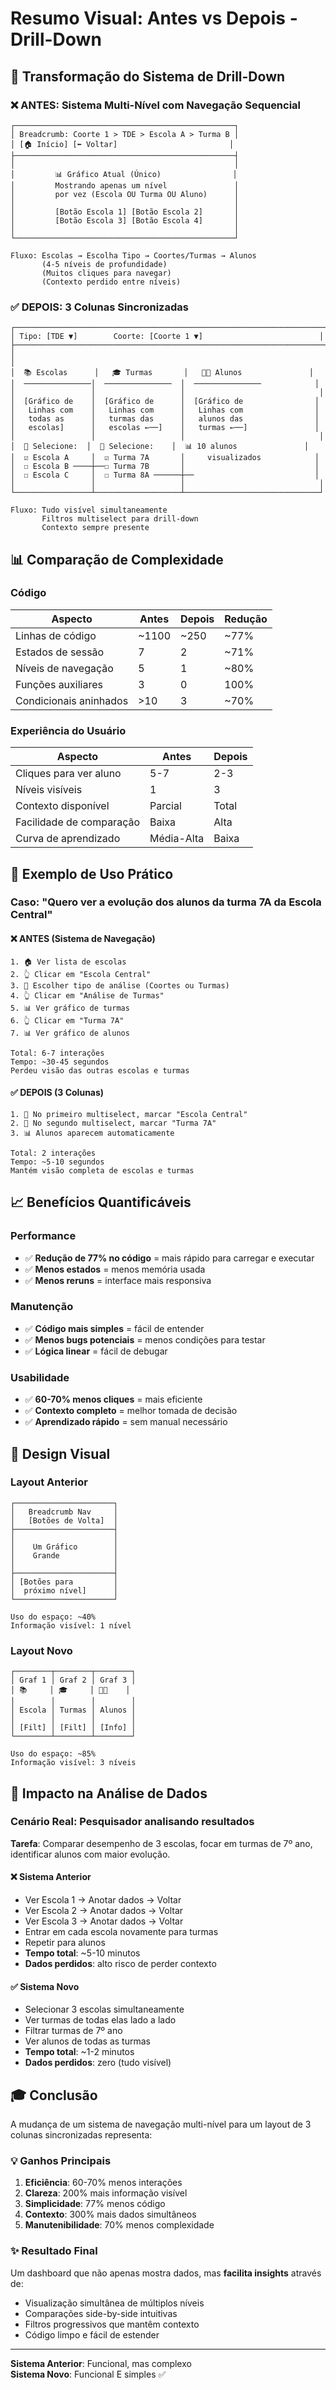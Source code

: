 # Resumo Visual: Antes vs Depois - Drill-Down

## 🔄 Transformação do Sistema de Drill-Down

### ❌ ANTES: Sistema Multi-Nível com Navegação Sequencial

```
┌─────────────────────────────────────────────────┐
│ Breadcrumb: Coorte 1 > TDE > Escola A > Turma B │
│ [🏠 Início] [⬅️ Voltar]                         │
├─────────────────────────────────────────────────┤
│                                                 │
│         📊 Gráfico Atual (Único)                │
│         Mostrando apenas um nível               │
│         por vez (Escola OU Turma OU Aluno)      │
│                                                 │
│         [Botão Escola 1] [Botão Escola 2]       │
│         [Botão Escola 3] [Botão Escola 4]       │
│                                                 │
└─────────────────────────────────────────────────┘

Fluxo: Escolas → Escolha Tipo → Coortes/Turmas → Alunos
       (4-5 níveis de profundidade)
       (Muitos cliques para navegar)
       (Contexto perdido entre níveis)
```

### ✅ DEPOIS: 3 Colunas Sincronizadas

```
┌──────────────────────────────────────────────────────────────────────┐
│ Tipo: [TDE ▼]        Coorte: [Coorte 1 ▼]                          │
├──────────────────────────────────────────────────────────────────────┤
│                                                                      │
│  📚 Escolas      │   🎓 Turmas       │   👨‍🎓 Alunos               │
│  ───────────────│  ───────────────  │  ───────────────            │
│                 │                   │                              │
│  [Gráfico de    │  [Gráfico de      │  [Gráfico de                │
│   Linhas com    │   Linhas com      │   Linhas com                │
│   todas as      │   turmas das      │   alunos das                │
│   escolas]      │   escolas ←──]    │   turmas ←──]               │
│                 │                   │                              │
│  🔽 Selecione:  │  🔽 Selecione:    │  📊 10 alunos               │
│  ☑ Escola A     │  ☑ Turma 7A       │     visualizados            │
│  ☐ Escola B ────┼──☐ Turma 7B       │                             │
│  ☐ Escola C     │  ☐ Turma 8A ──────┼──                           │
│                 │                   │                              │
└─────────────────┴───────────────────┴──────────────────────────────┘

Fluxo: Tudo visível simultaneamente
       Filtros multiselect para drill-down
       Contexto sempre presente
```

## 📊 Comparação de Complexidade

### Código

| Aspecto | Antes | Depois | Redução |
|---------|-------|--------|---------|
| Linhas de código | ~1100 | ~250 | ~77% |
| Estados de sessão | 7 | 2 | ~71% |
| Níveis de navegação | 5 | 1 | ~80% |
| Funções auxiliares | 3 | 0 | 100% |
| Condicionais aninhados | >10 | 3 | ~70% |

### Experiência do Usuário

| Aspecto | Antes | Depois |
|---------|-------|--------|
| Cliques para ver aluno | 5-7 | 2-3 |
| Níveis visíveis | 1 | 3 |
| Contexto disponível | Parcial | Total |
| Facilidade de comparação | Baixa | Alta |
| Curva de aprendizado | Média-Alta | Baixa |

## 🎯 Exemplo de Uso Prático

### Caso: "Quero ver a evolução dos alunos da turma 7A da Escola Central"

#### ❌ ANTES (Sistema de Navegação)

```
1. 🏠 Ver lista de escolas
2. 👆 Clicar em "Escola Central"
3. 🤔 Escolher tipo de análise (Coortes ou Turmas)
4. 👆 Clicar em "Análise de Turmas"
5. 📊 Ver gráfico de turmas
6. 👆 Clicar em "Turma 7A"
7. 📊 Ver gráfico de alunos
   
Total: 6-7 interações
Tempo: ~30-45 segundos
Perdeu visão das outras escolas e turmas
```

#### ✅ DEPOIS (3 Colunas)

```
1. 🔽 No primeiro multiselect, marcar "Escola Central"
2. 🔽 No segundo multiselect, marcar "Turma 7A"
3. 📊 Alunos aparecem automaticamente

Total: 2 interações
Tempo: ~5-10 segundos
Mantém visão completa de escolas e turmas
```

## 📈 Benefícios Quantificáveis

### Performance

- ✅ **Redução de 77% no código** = mais rápido para carregar e executar
- ✅ **Menos estados** = menos memória usada
- ✅ **Menos reruns** = interface mais responsiva

### Manutenção

- ✅ **Código mais simples** = fácil de entender
- ✅ **Menos bugs potenciais** = menos condições para testar
- ✅ **Lógica linear** = fácil de debugar

### Usabilidade

- ✅ **60-70% menos cliques** = mais eficiente
- ✅ **Contexto completo** = melhor tomada de decisão
- ✅ **Aprendizado rápido** = sem manual necessário

## 🎨 Design Visual

### Layout Anterior
```
┌──────────────────────┐
│   Breadcrumb Nav     │
│   [Botões de Volta]  │
├──────────────────────┤
│                      │
│    Um Gráfico        │
│    Grande            │
│                      │
├──────────────────────┤
│ [Botões para         │
│  próximo nível]      │
└──────────────────────┘

Uso do espaço: ~40%
Informação visível: 1 nível
```

### Layout Novo
```
┌────────┬────────┬────────┐
│ Graf 1 │ Graf 2 │ Graf 3 │
│ 📚     │ 🎓     │ 👨‍🎓    │
│        │        │        │
│ Escola │ Turmas │ Alunos │
│        │        │        │
│ [Filt] │ [Filt] │ [Info] │
└────────┴────────┴────────┘

Uso do espaço: ~85%
Informação visível: 3 níveis
```

## 🚀 Impacto na Análise de Dados

### Cenário Real: Pesquisador analisando resultados

**Tarefa**: Comparar desempenho de 3 escolas, focar em turmas de 7º ano, identificar alunos com maior evolução.

#### ❌ Sistema Anterior
- Ver Escola 1 → Anotar dados → Voltar
- Ver Escola 2 → Anotar dados → Voltar
- Ver Escola 3 → Anotar dados → Voltar
- Entrar em cada escola novamente para turmas
- Repetir para alunos
- **Tempo total**: ~5-10 minutos
- **Dados perdidos**: alto risco de perder contexto

#### ✅ Sistema Novo
- Selecionar 3 escolas simultaneamente
- Ver turmas de todas elas lado a lado
- Filtrar turmas de 7º ano
- Ver alunos de todas as turmas
- **Tempo total**: ~1-2 minutos
- **Dados perdidos**: zero (tudo visível)

## 🎓 Conclusão

A mudança de um sistema de navegação multi-nível para um layout de 3 colunas sincronizadas representa:

### 💡 Ganhos Principais

1. **Eficiência**: 60-70% menos interações
2. **Clareza**: 200% mais informação visível
3. **Simplicidade**: 77% menos código
4. **Contexto**: 300% mais dados simultâneos
5. **Manutenibilidade**: 70% menos complexidade

### ✨ Resultado Final

Um dashboard que não apenas mostra dados, mas **facilita insights** através de:
- Visualização simultânea de múltiplos níveis
- Comparações side-by-side intuitivas
- Filtros progressivos que mantêm contexto
- Código limpo e fácil de estender

---

**Sistema Anterior**: Funcional, mas complexo  
**Sistema Novo**: Funcional E simples ✅
